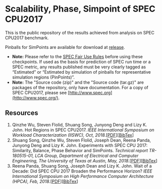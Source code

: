 # Scalability, Phase, Simpoint of SPEC CPU2017

This is the public repository of the results achieved from analysis on SPEC CPU2017 benchmark.

Pinballs for SimPoints are available for download at [release](https://github.com/UT-LCA/Scalability-Phase-Simpoint-of-SPEC-CPU2017/releases).
- **Note:** Please refer to the [SPEC Fair Use Rules](http://www.spec.org/fairuse.html) before using these checkpoints. If used as the basis for prediction of SPEC run time or a SPEC metric, any results published must be very clearly tagged as “Estimated” or “Estimated by simulation of pinballs for representative simulation regions (PinPoints)”.
- **Note:** The "Source code (zip)" and the "Source code (tar.gz)" are packages of the repository, only have documentation. For a copy of SPEC CPU2017, please see [http://www.spec.org](http://www.spec.org/).

## Resources
1. Qinzhe Wu, Steven Flolid, Shuang Song, Junyong Deng and Lizy K. John. Hot Regions in SPEC CPU2017. _IEEE International Symposium on Workload Characterization (IISWC), Oct, 2018._\[[PDF](http://lca.ece.utexas.edu/pubs/qinzhe_iiswc.pdf)\]\[[BibTex](https://github.com/UT-LCA/Scalability-Phase-Simpoint-of-SPEC-CPU2017/tree/master/CITEME.bib)\]
2. Shuang Song, Qinzhe Wu, Steven Flolid, Joseph Dean, Reena Panda, Junyong Deng and Lizy K. John. Experiments with SPEC CPU 2017: Similarity, Balance, Phase Behavior and SimPoints. _Technical report TR-180515-01, LCA Group, Department of Electrical and Computer Engineering, The University of Texas at Austin, May, 2018._\[[PDF](http://lca.ece.utexas.edu/pubs/UT_LCA_TR-180515-01.pdf)\]\[[BibTex](https://github.com/UT-LCA/Scalability-Phase-Simpoint-of-SPEC-CPU2017/tree/master/CITEME.bib)\]
3. Reena Panda, Shuang Song, Joseph Dean and Lizy K. John. Wait of a Decade: Did SPEC CPU 2017 Broaden the Performance Horizon? _IEEE International Symposium on High Performance Computer Architecture (HPCA), Feb, 2018._\[[PDF](http://lca.ece.utexas.edu/pubs/HPCA_SPEC17_ShuangSong.pdf)\]\[[BibTex](https://github.com/UT-LCA/Scalability-Phase-Simpoint-of-SPEC-CPU2017/tree/master/CITEME.bib)\]
